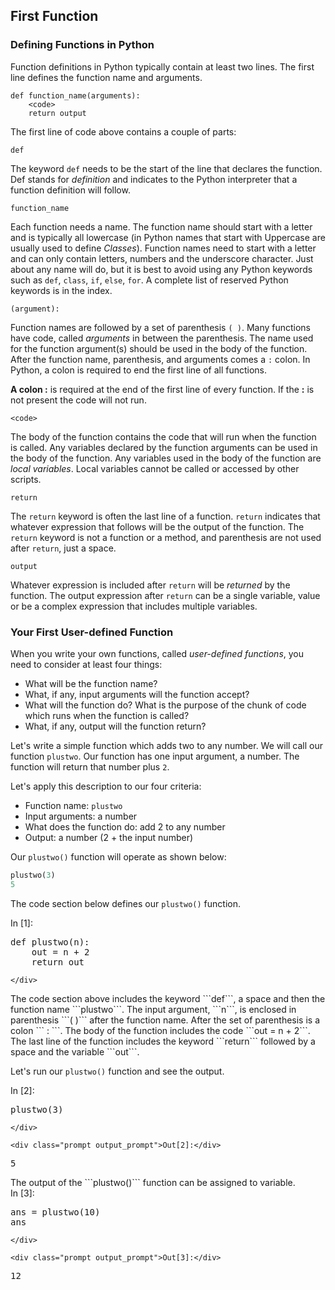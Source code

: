 
## First Function
### Defining Functions in Python
Function definitions in Python typically contain at least two lines. The first line defines the function name and arguments.

```text
def function_name(arguments):
    <code>
    return output
```

The first line of code above contains a couple of parts:

```text
def
```

The keyword ```def``` needs to be the start of the line that declares the function. Def stands for _definition_ and indicates to the Python interpreter that a function definition will follow.

```text
function_name
```

Each function needs a name. The function name should start with a letter and is typically all lowercase (in Python names that start with Uppercase are usually used to define _Classes_). Function names need to start with a letter and can only contain letters, numbers and the underscore character. Just about any name will do, but it is best to avoid using any Python keywords such as ```def```, ```class```, ```if```, ```else```, ```for```. A complete list of reserved Python keywords is in the index.  

```text
(argument):
```

Function names are followed by a set of parenthesis ```( )```. Many functions have code, called _arguments_ in between the parenthesis. The name used for the function argument(s) should be used in the body of the function. After the function name, parenthesis, and arguments comes a ```:``` colon. In Python, a colon is required to end the first line of all functions.

<div class="alert alert-warning" role="alert">
  <strong>A colon :</strong> is required at the end of the first line of every function. If the <strong>:</strong> is not present the code will not run.
</div>

```text
<code>
```

The body of the function contains the code that will run when the function is called. Any variables declared by the function arguments can be used in the body of the function. Any variables used in the body of the function are _local variables_.  Local variables cannot be called or accessed by other scripts. 

```text
return
```

The ```return``` keyword is often the last line of a function. ```return``` indicates that whatever expression that follows will be the output of the function. The ```return``` keyword is not a function or a method, and parenthesis are not used after ```return```, just a space.

```text
output
```

Whatever expression is included after ```return``` will be _returned_ by the function. The output expression after ```return``` can be a single variable, value or be a complex expression that includes multiple variables.
### Your First User-defined Function
When you write your own functions, called _user-defined functions_, you need to consider at least four things:

 * What will be the function name?
 * What, if any, input arguments will the function accept?
 * What will the function do? What is the purpose of the chunk of code which runs when the function is called?
 * What, if any, output will the function return?
 
Let's write a simple function which adds two to any number. We will call our function ```plustwo```. Our function has one input argument, a number. The function will return that number plus ```2```. 

Let's apply this description to our four criteria:

 * Function name: ```plustwo```
 * Input arguments: a number
 * What does the function do: add 2 to any number
 * Output: a number (2 + the input number)


Our ```plustwo()``` function will operate as shown below:

```python
plustwo(3)
5
```

The code section below defines our ```plustwo()``` function. 
<div class="cell border-box-sizing code_cell rendered">
<div class="input">
<div class="prompt input_prompt">In&nbsp;[1]:</div>
<div class="inner_cell">
    <div class="input_area">
<div class=" highlight hl-ipython3"><pre><span></span><span class="k">def</span> <span class="nf">plustwo</span><span class="p">(</span><span class="n">n</span><span class="p">):</span>
    <span class="n">out</span> <span class="o">=</span> <span class="n">n</span> <span class="o">+</span> <span class="mi">2</span>
    <span class="k">return</span> <span class="n">out</span>
</pre></div>

    </div>
</div>
</div>

</div>
The code section above includes the keyword ```def```, a space and then the function name ```plustwo```. The input argument, ```n```, is enclosed in parenthesis ```(  )``` after the function name. After the set of parenthesis is a colon ``` : ```. The body of the function includes the code ```out = n + 2```. The last line of the function includes the keyword ```return``` followed by a space and the variable ```out```.

Let's run our ```plustwo()``` function and see the output.
<div class="cell border-box-sizing code_cell rendered">
<div class="input">
<div class="prompt input_prompt">In&nbsp;[2]:</div>
<div class="inner_cell">
    <div class="input_area">
<div class=" highlight hl-ipython3"><pre><span></span><span class="n">plustwo</span><span class="p">(</span><span class="mi">3</span><span class="p">)</span>
</pre></div>

    </div>
</div>
</div>

<div class="output_wrapper">
<div class="output">


<div class="output_area">

    <div class="prompt output_prompt">Out[2]:</div>




<div class="output_text output_subarea output_execute_result">
<pre>5</pre>
</div>

</div>

</div>
</div>

</div>
The output of the ```plustwo()``` function can be assigned to variable.
<div class="cell border-box-sizing code_cell rendered">
<div class="input">
<div class="prompt input_prompt">In&nbsp;[3]:</div>
<div class="inner_cell">
    <div class="input_area">
<div class=" highlight hl-ipython3"><pre><span></span><span class="n">ans</span> <span class="o">=</span> <span class="n">plustwo</span><span class="p">(</span><span class="mi">10</span><span class="p">)</span>
<span class="n">ans</span>
</pre></div>

    </div>
</div>
</div>

<div class="output_wrapper">
<div class="output">


<div class="output_area">

    <div class="prompt output_prompt">Out[3]:</div>




<div class="output_text output_subarea output_execute_result">
<pre>12</pre>
</div>

</div>

</div>
</div>

</div>
 

